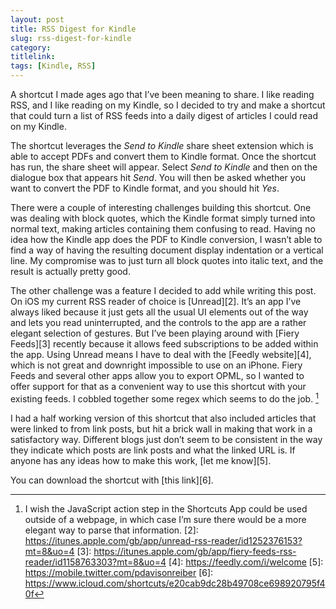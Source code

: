 ```yaml
---
layout: post
title: RSS Digest for Kindle
slug: rss-digest-for-kindle
category: 
titlelink: 
tags: [Kindle, RSS]
---
```


A shortcut I made ages ago that I’ve been meaning to share. I like reading RSS, and I like reading on my Kindle, so I decided to try and make a shortcut that could turn a list of RSS feeds into a daily digest of articles I could read on my Kindle.

The shortcut leverages the _Send to Kindle_ share sheet extension which is able to accept PDFs and convert them to Kindle format. Once the shortcut has run, the share sheet will appear. Select _Send to Kindle_ and then on the dialogue box that appears hit _Send_. You will then be asked whether you want to convert the PDF to Kindle format, and you should hit _Yes_.

There were a couple of interesting challenges building this shortcut. One was dealing with block quotes, which the Kindle format simply turned into normal text, making articles containing them confusing to read. Having no idea how the Kindle app does the PDF to Kindle conversion, I wasn’t able to find a way of having the resulting document display indentation or a vertical line. My compromise was to just turn all block quotes into italic text, and the result is actually pretty good.

The other challenge was a feature I decided to add while writing this post. On iOS my current RSS reader of choice is [Unread][2]. It’s an app I’ve always liked because it just gets all the usual UI elements out of the way and lets you read uninterrupted, and the controls to the app are a rather elegant selection of gestures. But I’ve been playing around with [Fiery Feeds][3] recently because it allows feed subscriptions to be added within the app. Using Unread means I have to deal with the [Feedly website][4], which is not great and downright impossible to use on an iPhone. Fiery Feeds and several other apps allow you to export OPML, so I wanted to offer support for that as a convenient way to use this shortcut with your existing feeds. I cobbled together some regex which seems to do the job. [^1]

I had a half working version of this shortcut that also included articles that were linked to from link posts, but hit a brick wall in making that work in a satisfactory way. Different blogs just don’t seem to be consistent in the way they indicate which posts are link posts and what the linked URL is. If anyone has any ideas how to make this work, [let me know][5].

You can download the shortcut with [this link][6].

[^1]: I wish the JavaScript action step in the Shortcuts App could be used outside of a webpage, in which case I’m sure there would be a more elegant way to parse that information.
[2]: https://itunes.apple.com/gb/app/unread-rss-reader/id1252376153?mt=8&uo=4
[3]: https://itunes.apple.com/gb/app/fiery-feeds-rss-reader/id1158763303?mt=8&uo=4
[4]: https://feedly.com/i/welcome
[5]: https://mobile.twitter.com/pdavisonreiber
[6]: https://www.icloud.com/shortcuts/e20cab9dc28b49708ce698920795f40f